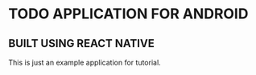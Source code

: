 # TODO APPLICATION FOR ANDROID

## BUILT USING REACT NATIVE

This is just an example application for tutorial.

